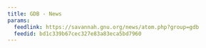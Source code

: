 ```yaml
---
title: GDB - News
params:
  feedlink: https://savannah.gnu.org/news/atom.php?group=gdb
  feedid: bd1c339b67cec327e83a83eca5bd7960
---
```

